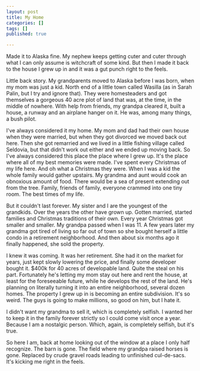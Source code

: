 ```yaml
---
layout: post
title: My Home
categories: []
tags: []
published: true

---
```

Made it to Alaska fine. My nephew keeps getting cuter and cuter through what I can only assume is witchcraft of some kind. But then I made it back to the house I grew up in and it was a gut punch right to the feels.

Little back story. My grandparents moved to Alaska before I was born, when my mom was just a kid. North end of a little town called Wasilla (as in Sarah Palin, but I try and ignore that). They were homesteaders and got themselves a gorgeous 40 acre plot of land that was, at the time, in the middle of nowhere. With help from friends, my grandpa cleared it, built a house, a runway and an airplane hanger on it. He was, among many things, a bush pilot.

I've always considered it my home. My mom and dad had their own house when they were married, but when they got divorced we moved back out here. Then she got remarried and we lived in a little fishing village called Seldovia, but that didn't work out either and we ended up moving back. So I've always considered this place the place where I grew up. It's the place where all of my best memories were made. I've spent every Christmas of my life here. And oh what a Christmas they were. When I was a kid the whole family would gather upstairs. My grandma and aunt would cook an obnoxious amount of food. There would be a sea of present extending out from the tree. Family, friends of family, everyone crammed into one tiny room. The best times of my life.

But it couldn't last forever. My sister and I are the youngest of the grandkids. Over the years the other have grown up. Gotten married, started families and Christmas traditions of their own. Every year Christmas got smaller and smaller. My grandpa passed when I was 11. A few years later my grandma got tired of living so far out of town so she bought herself a little condo in a retirement neighborhood. And then about six months ago it finally happened, she sold the property.

I knew it was coming. It was her retirement. She had it on the market for years, just kept slowly lowering the price, and finally some developer bought it. $400k for 40 acres of developable land. Quite the steal on his part. Fortunately he's letting my mom stay out here and rent the house, at least for the foreseeable future, while he develops the rest of the land. He's planning on literally turning it into an entire neighborhood, several dozen homes. The property I grew up in is becoming an entire subdivision. It's so weird. The guys is going to make millions, so good on him, but I hate it.

I didn't want my grandma to sell it, which is completely selfish. I wanted her to keep it in the family forever strictly so I could come visit once a year. Because I am a nostalgic person. Which, again, is completely selfish, but it's true.

So here I am, back at home looking out of the window at a place I only half recognize. The barn is gone. The field where my grandpa raised horses is gone. Replaced by crude gravel roads leading to unfinished cul-de-sacs. It's kicking me right in the feels.